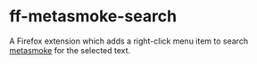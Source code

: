 # ff-metasmoke-search

A Firefox extension which adds a right-click menu item to search [metasmoke](https://metasmoke.erwaysoftware.com) for the selected text.
